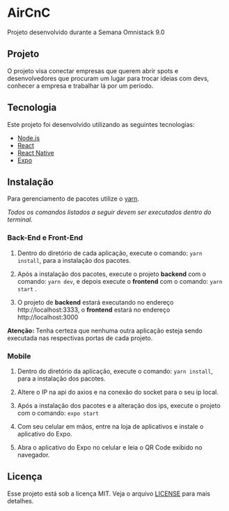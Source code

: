 # AirCnC

Projeto desenvolvido durante a Semana Omnistack 9.0

## Projeto

O projeto visa conectar empresas que querem abrir spots e desenvolvedores que procuram um lugar para trocar ideias com devs, conhecer a empresa e trabalhar lá por um período.

## Tecnologia

Este projeto foi desenvolvido utilizando as seguintes tecnologias:

- [Node.js](https://nodejs.org/en/)
- [React](https://reactjs.org/)
- [React Native](https://facebook.github.io/react-native/)
- [Expo](https://expo.io/)

## Instalação

Para gerenciamento de pacotes utilize o [yarn](https://yarnpkg.com/).

_Todos os comandos listados a seguir devem ser executados dentro do terminal._

### Back-End e Front-End

1. Dentro do diretório de cada aplicação, execute o comando: `yarn install`, para a instalação dos pacotes.

2. Após a instalação dos pacotes, execute o projeto **backend** com o comando: `yarn dev`, e depois execute o **frontend** com o comando: `yarn start` .

3. O projeto de **backend** estará executando no endereço http://localhost:3333, o **frontend** estará no endereço http://localhost:3000

**Atenção:** Tenha certeza que nenhuma outra aplicação esteja sendo executada nas respectivas portas de cada projeto.

### Mobile

1. Dentro do diretório da aplicação, execute o comando: `yarn install`, para a instalação dos pacotes.

2. Altere o IP na api do axios e na conexão do socket para o seu ip local.

3. Após a instalação dos pacotes e a alteração dos ips, execute o projeto com o comando: `expo start`

4. Com seu celular em mãos, entre na loja de aplicativos e instale o aplicativo do Expo.

5. Abra o aplicativo do Expo no celular e leia o QR Code exibido no navegador.

## Licença

Esse projeto está sob a licença MIT. Veja o arquivo [LICENSE](https://github.com/AleixoGJunior/AirCnC/blob/master/LICENSE) para mais detalhes.
